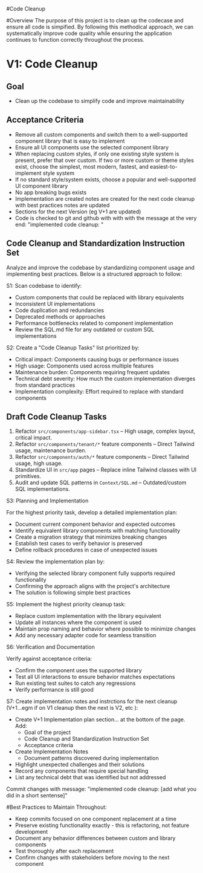 #Code Cleanup 

#Overview
The purpose of this project is to clean up the codecase and ensure all code is simpified. By following this methodical approach, we can systematically improve code quality while ensuring the application continues to function correctly throughout the process.

# V1: Code Cleanup 
## Goal
- Clean up the codebase to simplify code and improve maintainability

## Acceptance Criteria
- Remove all custom components and switch them to a well-supported component library that is easy to implement
- Ensure all UI components use the selected component library
- When replacing custom styles, if only one existing style system is present, prefer that over custom. If two or more custom or theme styles exist, choose the simplest, most modern, fastest, and easiest-to-implement style system
- If no standard style/system exists, choose a popular and well-supported UI component library
- No app breaking bugs exists
- Implementation are created notes are created for the next code cleanup with best practices notes are updated
- Sections for the next Version (eg V+1 are updated)
- Code is checked to git and github with with with the message at the very end: "implemented code cleanup: <Describe what you did>"

## Code Cleanup and Standardization Instruction Set
Analyze and improve the codebase by standardizing component usage and implementing best practices. Below is a structured approach to follow:

S1: Scan codebase to identify:
- Custom components that could be replaced with library equivalents
- Inconsistent UI implementations
- Code duplication and redundancies
- Deprecated methods or approaches
- Performance bottlenecks related to component implementation
- Review the SQL.md file for any outdated or custom SQL implementations

S2: Create a "Code Cleanup Tasks" list prioritized by:

- Critical impact: Components causing bugs or performance issues
- High usage: Components used across multiple features
- Maintenance burden: Components requiring frequent updates
- Technical debt severity: How much the custom implementation diverges from standard practices
- Implementation complexity: Effort required to replace with standard components

## Draft Code Cleanup Tasks
1. Refactor `src/components/app-sidebar.tsx` – High usage, complex layout, critical impact.
2. Refactor `src/components/tenant/*` feature components – Direct Tailwind usage, maintenance burden.
3. Refactor `src/components/auth/*` feature components – Direct Tailwind usage, high usage.
4. Standardize UI in `src/app` pages – Replace inline Tailwind classes with UI primitives.
5. Audit and update SQL patterns in `Context/SQL.md` – Outdated/custom SQL implementations.

S3: Planning and Implementation

For the highest priority task, develop a detailed implementation plan:
- Document current component behavior and expected outcomes
- Identify equivalent library components with matching functionality
- Create a migration strategy that minimizes breaking changes
- Establish test cases to verify behavior is preserved
- Define rollback procedures in case of unexpected issues


S4: Review the implementation plan by:
- Verifying the selected library component fully supports required functionality
- Confirming the approach aligns with the project's architecture
- The solution is following simple best practices

S5: Implement the highest priority cleanup task:
- Replace custom implementation with the library equivalent
- Update all instances where the component is used
- Maintain prop naming and behavior where possible to minimize changes
- Add any necessary adapter code for seamless transition


S6: Verification and Documentation

Verify against acceptance criteria:
- Confirm the component uses the supported library
- Test all UI interactions to ensure behavior matches expectations
- Run existing test suites to catch any regressions
- Verify performance is still good


S7: Create implementation notes and instrctions for the next cleanup (V+1...egm if on V1 cleanup then the next is V2, etc ):

- Create V+1 Implementation plan section... at the bottom of the page. Add:
    - Goal of the project
    - Code Cleanup and Standardization Instruction Set
    - Acceptance criteria 
- Create Implementation Notes
   -  Document patterns discovered during implementation
- Highlight unexpected challenges and their solutions
- Record any components that require special handling
- List any technical debt that was identified but not addressed


Commit changes with message: "implemented code cleanup: [add what you did in a short sentense]"

#Best Practices to Maintain Throughout:

- Keep commits focused on one component replacement at a time
- Preserve existing functionality exactly - this is refactoring, not feature development
- Document any behavior differences between custom and library components
- Test thoroughly after each replacement
- Confirm changes with stakeholders before moving to the next component


